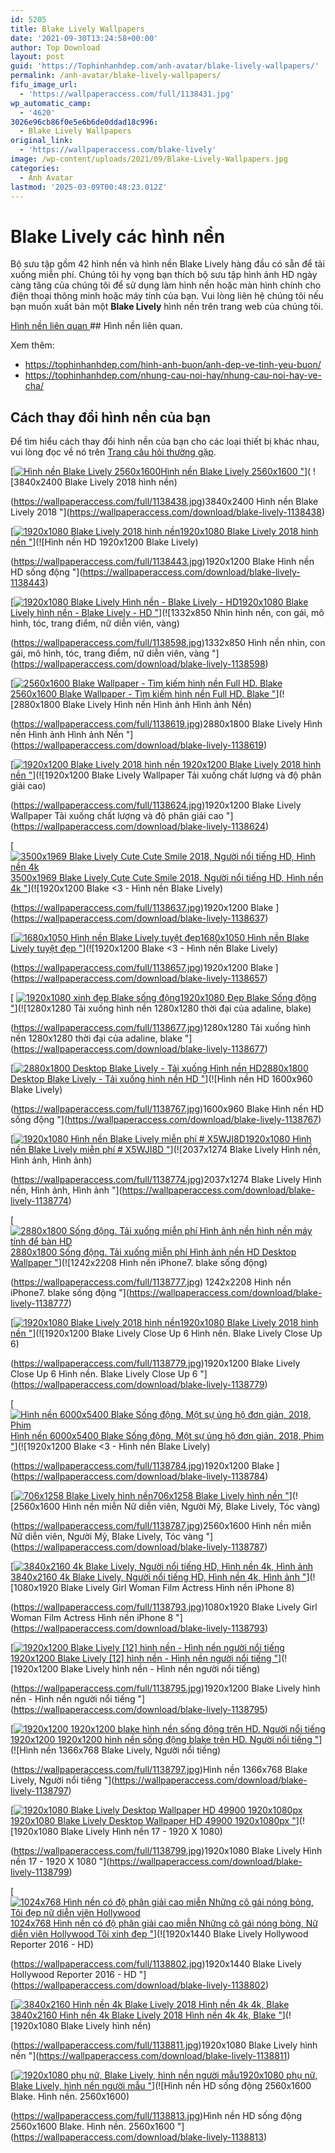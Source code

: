 ```yaml
---
id: 5205
title: Blake Lively Wallpapers
date: '2021-09-30T13:24:58+00:00'
author: Top Download
layout: post
guid: 'https://Tophinhanhdep.com/anh-avatar/blake-lively-wallpapers/'
permalink: /anh-avatar/blake-lively-wallpapers/
fifu_image_url:
  - 'https://wallpaperaccess.com/full/1138431.jpg'
wp_automatic_camp:
  - '4620'
3026e96cb86f0e5e6b6de0ddad18c996:
  - Blake Lively Wallpapers
original_link:
  - 'https://wallpaperaccess.com/blake-lively'
image: /wp-content/uploads/2021/09/Blake-Lively-Wallpapers.jpg
categories:
  - Ảnh Avatar
lastmod: '2025-03-09T00:48:23.012Z'
---
```

# Blake Lively các hình nền

Bộ sưu tập gồm 42 hình nền và hình nền Blake Lively hàng đầu có sẵn để tải xuống miễn phí. Chúng tôi hy vọng bạn thích bộ sưu tập hình ảnh HD ngày càng tăng của chúng tôi để sử dụng làm hình nền hoặc màn hình chính cho điện thoại thông minh hoặc máy tính của bạn. Vui lòng liên hệ chúng tôi nếu bạn muốn xuất bản một **Blake Lively** hình nền trên trang web của chúng tôi.

[Hình nền liên quan ](#related) ## Hình nền liên quan.

   
 Xem thêm:

   
- <https://tophinhanhdep.com/hinh-anh-buon/anh-dep-ve-tinh-yeu-buon/>
- <https://tophinhanhdep.com/nhung-cau-noi-hay/nhung-cau-noi-hay-ve-cha/>

## Cách thay đổi hình nền của bạn

Để tìm hiểu cách thay đổi hình nền của bạn cho các loại thiết bị khác nhau, vui lòng đọc về nó trên [Trang câu hỏi thường gặp](https://tophinhanhdep.com/faq/).

  
[[![Hình nền Blake Lively 2560x1600](https://wallpaperaccess.com/full/1138431.jpg)Hình nền Blake Lively 2560x1600 "](https://wallpaperaccess.com/download/blake-lively-1138431)]( ![3840x2400 Blake Lively 2018 hình nền)

(https://wallpaperaccess.com/full/1138438.jpg)3840x2400 Hình nền Blake Lively 2018 "](https://wallpaperaccess.com/download/blake-lively-1138438)

[[![1920x1080 Blake Lively 2018 hình nền](https://wallpaperaccess.com/full/1138439.jpg)1920x1080 Blake Lively 2018 hình nền "](https://wallpaperaccess.com/download/blake-lively-1138439)](![Hình nền HD 1920x1200 Blake Lively)

(https://wallpaperaccess.com/full/1138443.jpg)1920x1200 Blake Hình nền HD sống động "](https://wallpaperaccess.com/download/blake-lively-1138443)

[[![1920x1080 Blake Lively Hình nền - Blake Lively - HD](https://wallpaperaccess.com/full/1138449.jpg)1920x1080 Blake Lively hình nền - Blake Lively - HD "](https://wallpaperaccess.com/download/blake-lively-1138449)](![1332x850 Nhìn hình nền, con gái, mô hình, tóc, trang điểm, nữ diễn viên, vàng)

(https://wallpaperaccess.com/full/1138598.jpg)1332x850 Hình nền nhìn, con gái, mô hình, tóc, trang điểm, nữ diễn viên, vàng "](https://wallpaperaccess.com/download/blake-lively-1138598)

[[![2560x1600 Blake Wallpaper - Tìm kiếm hình nền Full HD.  Blake](https://wallpaperaccess.com/full/1138612.jpg)2560x1600 Blake Wallpaper - Tìm kiếm hình nền Full HD. Blake "](https://wallpaperaccess.com/download/blake-lively-1138612)](![2880x1800 Blake Lively Hình nền Hình ảnh Hình ảnh Nền)

(https://wallpaperaccess.com/full/1138619.jpg)2880x1800 Blake Lively Hình nền Hình ảnh Hình ảnh Nền "](https://wallpaperaccess.com/download/blake-lively-1138619)

[[![1920x1200 Blake Lively 2018 hình nền](https://wallpaperaccess.com/full/1138622.jpg) 1920x1200 Blake Lively 2018 hình nền "](https://wallpaperaccess.com/download/blake-lively-1138622)](![1920x1200 Blake Lively Wallpaper Tải xuống chất lượng và độ phân giải cao)

(https://wallpaperaccess.com/full/1138624.jpg)1920x1200 Blake Lively Wallpaper Tải xuống chất lượng và độ phân giải cao "](https://wallpaperaccess.com/download/blake-lively-1138624)

[[![3500x1969 Blake Lively Cute Cute Smile 2018, Người nổi tiếng HD, Hình nền 4k](https://wallpaperaccess.com/full/1138631.jpg)3500x1969 Blake Lively Cute Cute Smile 2018, Người nổi tiếng HD, Hình nền 4k "](https://wallpaperaccess.com/download/blake-lively-1138631)](![1920x1200 Blake <3 - Hình nền Blake Lively)

(https://wallpaperaccess.com/full/1138637.jpg)1920x1200 Blake ](https://wallpaperaccess.com/download/blake-lively-1138637)

[[![1680x1050 Hình nền Blake Lively tuyệt đẹp](https://wallpaperaccess.com/full/1138646.jpg)1680x1050 Hình nền Blake Lively tuyệt đẹp "](https://wallpaperaccess.com/download/blake-lively-1138646)](![1920x1200 Blake <3 - Hình nền Blake Lively)

(https://wallpaperaccess.com/full/1138657.jpg)1920x1200 Blake ](https://wallpaperaccess.com/download/blake-lively-1138657)

[ [![1920x1080 xinh đẹp Blake sống động](https://wallpaperaccess.com/full/1138668.jpg)1920x1080 Đẹp Blake Sống động "](https://wallpaperaccess.com/download/blake-lively-1138668)](![1280x1280 Tải xuống hình nền 1280x1280 thời đại của adaline, blake)

(https://wallpaperaccess.com/full/1138677.jpg)1280x1280 Tải xuống hình nền 1280x1280 thời đại của adaline, blake "](https://wallpaperaccess.com/download/blake-lively-1138677)

[[![2880x1800 Desktop Blake Lively - Tải xuống Hình nền HD](https://wallpaperaccess.com/full/1138684.jpg)2880x1800 Desktop Blake Lively - Tải xuống hình nền HD "](https://wallpaperaccess.com/download/blake-lively-1138684)](![Hình nền HD 1600x960 Blake Lively)

(https://wallpaperaccess.com/full/1138767.jpg)1600x960 Blake Hình nền HD sống động "](https://wallpaperaccess.com/download/blake-lively-1138767)

[[![1920x1080 Hình nền Blake Lively miễn phí # X5WJI8D](https://wallpaperaccess.com/full/1138771.jpg)1920x1080 Hình nền Blake Lively miễn phí # X5WJI8D "](https://wallpaperaccess.com/download/blake-lively-1138771)](![2037x1274 Blake Lively Hình nền, Hình ảnh, Hình ảnh)

(https://wallpaperaccess.com/full/1138774.jpg)2037x1274 Blake Lively Hình nền, Hình ảnh, Hình ảnh "](https://wallpaperaccess.com/download/blake-lively-1138774)

[[![2880x1800 Sống động.  Tải xuống miễn phí Hình ảnh nền hình nền máy tính để bàn HD](https://wallpaperaccess.com/full/1138775.jpg)2880x1800 Sống động. Tải xuống miễn phí Hình ảnh nền HD Desktop Wallpaper "](https://wallpaperaccess.com/download/blake-lively-1138775)](![1242x2208 Hình nền iPhone7.  blake sống động)

(https://wallpaperaccess.com/full/1138777.jpg) 1242x2208 Hình nền iPhone7. blake sống động "](https://wallpaperaccess.com/download/blake-lively-1138777)

[[![1920x1080 Blake Lively 2018 hình nền](https://wallpaperaccess.com/full/1138778.jpg)1920x1080 Blake Lively 2018 hình nền "](https://wallpaperaccess.com/download/blake-lively-1138778)](![1920x1200 Blake Lively Close Up 6 Hình nền.  Blake Lively Close Up 6)

(https://wallpaperaccess.com/full/1138779.jpg)1920x1200 Blake Lively Close Up 6 Hình nền. Blake Lively Close Up 6 "](https://wallpaperaccess.com/download/blake-lively-1138779)

[[![Hình nền 6000x5400 Blake Sống động, Một sự ủng hộ đơn giản, 2018, Phim](https://wallpaperaccess.com/full/1138780.jpg)Hình nền 6000x5400 Blake Sống động, Một sự ủng hộ đơn giản, 2018, Phim "](https://wallpaperaccess.com/download/blake-lively-1138780)](![1920x1200 Blake <3 - Hình nền Blake Lively)

(https://wallpaperaccess.com/full/1138784.jpg)1920x1200 Blake ](https://wallpaperaccess.com/download/blake-lively-1138784)

[[![706x1258 Blake Lively hình nền](https://wallpaperaccess.com/full/1138786.jpg)706x1258 Blake Lively hình nền "](https://wallpaperaccess.com/download/blake-lively-1138786)](![2560x1600 Hình nền miễn Nữ diễn viên, Người Mỹ, Blake Lively, Tóc vàng)

(https://wallpaperaccess.com/full/1138787.jpg)2560x1600 Hình nền miễn Nữ diễn viên, Người Mỹ, Blake Lively, Tóc vàng "](https://wallpaperaccess.com/download/blake-lively-1138787)

[[![3840x2160 4k Blake Lively, Người nổi tiếng HD, Hình nền 4k, Hình ảnh](https://wallpaperaccess.com/full/1138792.jpg)3840x2160 4k Blake Lively, Người nổi tiếng HD, Hình nền 4k, Hình ảnh "](https://wallpaperaccess.com/download/blake-lively-1138792)](![1080x1920 Blake Lively Girl Woman Film Actress Hình nền iPhone 8)

(https://wallpaperaccess.com/full/1138793.jpg)1080x1920 Blake Lively Girl Woman Film Actress Hình nền iPhone 8 "](https://wallpaperaccess.com/download/blake-lively-1138793)

[[![1920x1200 Blake Lively [12] hình nền - Hình nền người nổi tiếng](https://wallpaperaccess.com/full/1138794.jpg)1920x1200 Blake Lively \[12\] hình nền - Hình nền người nổi tiếng "](https://wallpaperaccess.com/download/blake-lively-1138794)](![1920x1200 Blake Lively hình nền - Hình nền người nổi tiếng)

(https://wallpaperaccess.com/full/1138795.jpg)1920x1200 Blake Lively hình nền - Hình nền người nổi tiếng "](https://wallpaperaccess.com/download/blake-lively-1138795)

[[![1920x1200 1920x1200 blake hình nền sống động trên HD.  Người nổi tiếng](https://wallpaperaccess.com/full/1138796.jpg)1920x1200 1920x1200 hình nền sống động blake trên HD. Người nổi tiếng "](https://wallpaperaccess.com/download/blake-lively-1138796)](![Hình nền 1366x768 Blake Lively, Người nổi tiếng)

(https://wallpaperaccess.com/full/1138797.jpg)Hình nền 1366x768 Blake Lively, Người nổi tiếng "](https://wallpaperaccess.com/download/blake-lively-1138797)

[[![1920x1080 Blake Lively Desktop Wallpaper HD 49900 1920x1080px](https://wallpaperaccess.com/full/1138798.jpg)1920x1080 Blake Lively Desktop Wallpaper HD 49900 1920x1080px "](https://wallpaperaccess.com/download/blake-lively-1138798)](![1920x1080 Blake Lively Hình nền 17 - 1920 X 1080)

(https://wallpaperaccess.com/full/1138799.jpg)1920x1080 Blake Lively Hình nền 17 - 1920 X 1080 "](https://wallpaperaccess.com/download/blake-lively-1138799)

[[![1024x768 Hình nền có độ phân giải cao miễn Những cô gái nóng bỏng, Tôi đẹp nữ diễn viên Hollywood](https://wallpaperaccess.com/full/1138800.jpg)1024x768 Hình nền có độ phân giải cao miễn Những cô gái nóng bỏng, Nữ diễn viên Hollywood Tôi xinh đẹp "](https://wallpaperaccess.com/download/blake-lively-1138800)](![1920x1440 Blake Lively Hollywood Reporter 2016 - HD)

(https://wallpaperaccess.com/full/1138802.jpg)1920x1440 Blake Lively Hollywood Reporter 2016 - HD "](https://wallpaperaccess.com/download/blake-lively-1138802)

[[![3840x2160 Hình nền 4k Blake Lively 2018 Hình nền 4k 4k, Blake](https://wallpaperaccess.com/full/1138810.jpg)3840x2160 Hình nền 4k Blake Lively 2018 Hình nền 4k 4k, Blake "](https://wallpaperaccess.com/download/blake-lively-1138810)](![1920x1080 Blake Lively hình nền)

(https://wallpaperaccess.com/full/1138811.jpg)1920x1080 Blake Lively hình nền "](https://wallpaperaccess.com/download/blake-lively-1138811)

[[![1920x1080 phụ nữ, Blake Lively, hình nền người mẫu](https://wallpaperaccess.com/full/1138812.jpg)1920x1080 phụ nữ, Blake Lively, hình nền người mẫu "](https://wallpaperaccess.com/download/blake-lively-1138812)](![Hình nền HD sống động 2560x1600 Blake.  Hình nền.  2560x1600)

(https://wallpaperaccess.com/full/1138813.jpg)Hình nền HD sống động 2560x1600 Blake. Hình nền. 2560x1600 "](https://wallpaperaccess.com/download/blake-lively-1138813)
